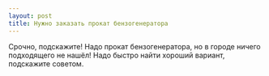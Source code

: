 ```yaml
---
layout: post 
title: Нужно заказать прокат бензогенератора 
--- 
```

Срочно, подскажите! Надо прокат бензогенератора, но в городе ничего подходящего не нашёл! Надо быстро найти хороший вариант, подскажите советом.